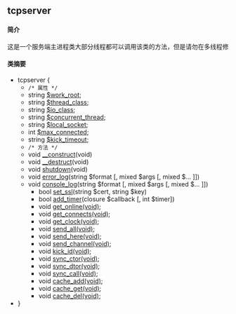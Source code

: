 ## tcpserver
#### 简介
<pre>
这是一个服务端主进程类大部分线程都可以调用该类的方法，但是请勿在多线程修改这个类的属性值（可以多线程读）
</pre>
#### 类摘要
- tcpserver {
	- `/* 属性 */`
	- string [$work_root](tcpserver.md);
	- string [$thread_class](tcpserver.md);
	- string [$io_class](tcpserver.md);
	- string [$concurrent_thread](tcpserver.md);
	- string [$local_socket](tcpserver.md);
	- int [$max_connected](tcpserver.md);
	- string [$kick_timeout](tcpserver.md);
	- `/* 方法 */`
	- void [__construct](tcpserver.md)(void)
	- void [__destruct](tcpserver.md)(void)
	- void [shutdown](tcpserver.md)(void)
	- void [error_log](tcpserver.md)(string $format [, mixed $args [, mixed $... ]])
  - void [console_log](tcpserver.md)(string $format [, mixed $args [, mixed $... ]])
	- bool [set_ssl](tcpserver.md)(string $cert, string $key)
	- bool [add_timer](tcpserver.md)(closure $callback [, int $timer])
	- void [get_online(void)](tcpserver.md);
	- void [get_connects(void)](tcpserver.md);
	- void [get_clock(void)](tcpserver.md);
	- void [send_all(void)](tcpserver.md);
	- void [send_here(void)](tcpserver.md);
	- void [send_channel(void)](tcpserver.md);
	- void [kick_id(void)](tcpserver.md);
	- void [sync_ctor(void)](tcpserver.md);
	- void [sync_dtor(void)](tcpserver.md);
	- void [sync_call(void)](tcpserver.md);
	- void [cache_add(void)](tcpserver.md);
	- void [cache_get(void)](tcpserver.md);
	- void [cache_del(void)](tcpserver.md);
- }
